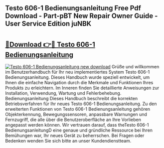 ## Testo 606-1 Bedienungsanleitung Free Pdf Download - Part-pBT New Repair Owner Guide - User Service Edition juNBK

# <h2><a href="http://df4f7ah.blite.top/?on=Testo+606-1+Bedienungsanleitung">🔗Download 👉🔴 Testo 606-1 Bedienungsanleitung</a></h2>

[![Testo 606-1 Bedienungsanleitung new download](https://i.imgur.com/lujVjoI.png)](http://df4f7ah.blite.top/?on=Testo+606-1+Bedienungsanleitung)
Grüße und willkommen im Benutzerhandbuch für Ihr neu implementiertes System Testo 606-1 Bedienungsanleitung. Dieses Handbuch wurde speziell entwickelt, um Ihnen die einfache Navigation durch die Merkmale und Funktionen Ihres Produkts zu erleichtern. Im Inneren finden Sie detaillierte Anweisungen zur Installation, Verwendung, Wartung und Fehlerbehebung. Bedienungsanleitung Dieses Handbuch beschreibt die korrekten Betriebsverfahren für Ihr neues Testo 606-1 Bedienungsanleitung. Zu den erweiterten Funktionen von Testo 606-1 Bedienungsanleitung gehören Objekterkennung, Bewegungssensoren, anpassbare Warnungen und Fernzugriff, die alle über die Benutzeroberfläche an Ihre Vorlieben angepasst werden können. Wir vertrauen darauf, dass theTesto 606-1 BedienungsanleitungD eine genaue und gründliche Ressource bei Ihren Bemühungen war, Ihr neues Gerät zu beherrschen. Bei Fragen oder Bedenken wenden Sie sich bitte an unser Kundendienstteam.
